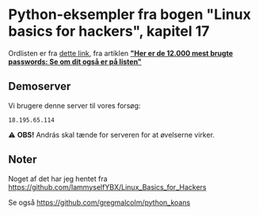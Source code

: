 # Python-eksempler fra bogen "Linux basics for hackers", kapitel 17

Ordlisten er fra [dette link](https://github.com/berzerk0/Probable-Wordlists/blob/master/Real-Passwords/Top12Thousand-probable-v2.txt), fra artiklen __["Her er de 12.000 mest brugte passwords: Se om dit også er på listen"](https://www.computerworld.dk/art/244437/her-er-de-12-000-mest-brugte-passwords-se-om-dit-ogsaa-er-paa-listen)__

## Demoserver
Vi brugere denne server til vores forsøg:

```
18.195.65.114
```

:warning: **OBS!** András skal tænde for serveren for at øvelserne virker. 

## Noter 
Noget af det har jeg hentet fra https://github.com/IammyselfYBX/Linux_Basics_for_Hackers

Se også https://github.com/gregmalcolm/python_koans
